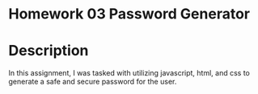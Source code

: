 # Homework 03 Password Generator

# Description
In this assignment, I was tasked with utilizing javascript, html, and css to generate a safe and secure password for the user. 
